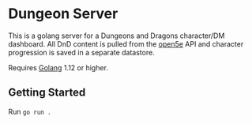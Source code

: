 # Dungeon Server

This is a golang server for a Dungeons and Dragons character/DM dashboard. All DnD content is pulled from the [open5e](https://api-beta.open5e.com/) API and character progression is saved in a separate datastore.

Requires [Golang](https://golang.org/doc/install) 1.12 or higher.

## Getting Started

Run `go run .`